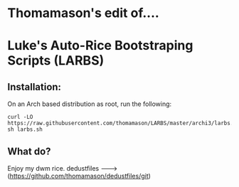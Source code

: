 # Thomamason's edit of....
# Luke's Auto-Rice Bootstraping Scripts (LARBS)


## Installation:

On an Arch based distribution as root, run the following:

```
curl -LO https://raw.githubusercontent.com/thomamason/LARBS/master/archi3/larbs.sh
sh larbs.sh
```
## What do?

Enjoy my dwm rice. dedustfiles ---> (https://github.com/thomamason/dedustfiles/git)
